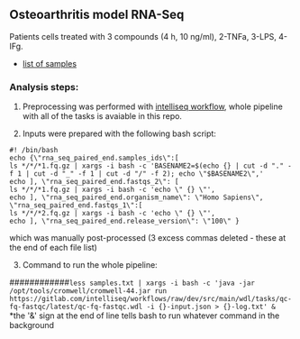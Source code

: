## Osteoarthritis model RNA-Seq 

Patients cells treated with 3 compounds (4 h, 10 ng/ml), 2-TNFa, 3-LPS, 4-IFg.

* [list of samples](samples.csv)

### Analysis steps:

1. Preprocessing was performed with [intelliseq workflow](), whole pipeline with all of the tasks is avaiable in this repo.

2. Inputs were prepared with the following bash script:

```
#! /bin/bash
echo {\"rna_seq_paired_end.samples_ids\":[
ls */*/*1.fq.gz | xargs -i bash -c 'BASENAME2=$(echo {} | cut -d "." -f 1 | cut -d "_" -f 1 | cut -d "/" -f 2); echo \"$BASENAME2\",'
echo ], \"rna_seq_paired_end.fastqs_2\": [
ls */*/*1.fq.gz | xargs -i bash -c 'echo \" {} \"',
echo ], \"rna_seq_paired_end.organism_name\": \"Homo Sapiens\", \"rna_seq_paired_end.fastqs_1\":[
ls */*/*2.fq.gz | xargs -i bash -c 'echo \" {} \"',
echo ], \"rna_seq_paired_end.release_version\": \"100\" }
```
which was manually post-processed (3 excess commas deleted - these at the end of each file list)


3. Command to run the whole pipeline:

############`less samples.txt | xargs -i bash -c 'java -jar /opt/tools/cromwell/cromwell-44.jar run https://gitlab.com/intelliseq/workflows/raw/dev/src/main/wdl/tasks/qc-fq-fastqc/latest/qc-fq-fastqc.wdl -i {}-input.json > {}-log.txt' &` *the '&' sign at the end of line tells bash to run whatever command in the background

